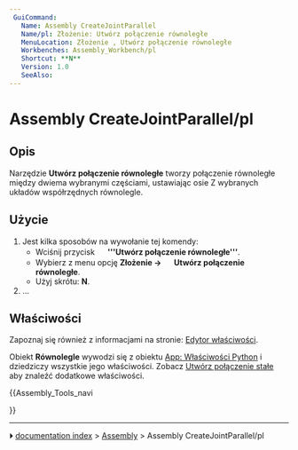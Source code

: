 ```yaml
---
 GuiCommand:
   Name: Assembly CreateJointParallel
   Name/pl: Złożenie: Utwórz połączenie równoległe 
   MenuLocation: Złożenie , Utwórz połączenie równoległe
   Workbenches: Assembly_Workbench/pl
   Shortcut: **N**
   Version: 1.0
   SeeAlso: 
---
```


# Assembly CreateJointParallel/pl



## Opis

Narzędzie **Utwórz połączenie równoległe** tworzy połączenie równoległe między dwiema wybranymi częściami, ustawiając osie Z wybranych układów współrzędnych równolegle.



## Użycie

1.  Jest kilka sposobów na wywołanie tej komendy:
    -   Wciśnij przycisk **<img src="images/Assembly_CreateJointParallel.svg" width=16px> '''Utwórz połączenie równoległe'''**.
    -   Wybierz z menu opcję **Złożenie → <img src="images/Assembly_CreateJointParallel.svg" width=16px> Utwórz połączenie równoległe**.
    -   Użyj skrótu: **N**.
2.  \...



## Właściwości

Zapoznaj się również z informacjami na stronie: [Edytor właściwości](Property_editor/pl.md).

Obiekt **Równolegle** wywodzi się z obiektu [App: Właściwości Python](App_FeaturePython/pl.md) i dziedziczy wszystkie jego właściwości. Zobacz [Utwórz połączenie stałe](Assembly_CreateJointFixed/pl#Właściwości.md) aby znaleźć dodatkowe właściwości.





{{Assembly_Tools_navi

}}



---
⏵ [documentation index](../README.md) > [Assembly](Assembly_Workbench.md) > Assembly CreateJointParallel/pl
